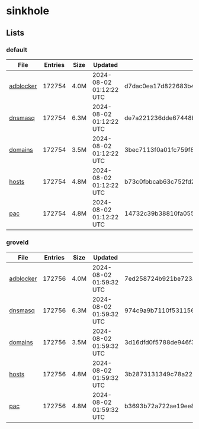 # sinkhole

## Lists

### default

|File|Entries|Size|Updated|Hash|
|-|-|-|-|-|
|[adblocker](https://raw.githubusercontent.com/groveld/sinkhole/lists/default/adblocker.txt)|172754|4.0M|2024-08-02 01:12:22 UTC|d7dac0ea17d822683b46c7a38fee91a6f8da69ffb67dab7e45e5783f6b2bb55b|
|[dnsmasq](https://raw.githubusercontent.com/groveld/sinkhole/lists/default/dnsmasq.txt)|172754|6.3M|2024-08-02 01:12:22 UTC|de7a221236dde67448b1a42412d9b74d5ac0f5eab3aa8305fdf580a4702ebe11|
|[domains](https://raw.githubusercontent.com/groveld/sinkhole/lists/default/domains.txt)|172754|3.5M|2024-08-02 01:12:22 UTC|3bec7113f0a01fc759f8b09d7017aafe35f8311a92f562e22942960daa10f029|
|[hosts](https://raw.githubusercontent.com/groveld/sinkhole/lists/default/hosts.txt)|172754|4.8M|2024-08-02 01:12:22 UTC|b73c0fbbcab63c752fd25c12a098ee0ff4edc85e28480ddc0044759b1223064b|
|[pac](https://raw.githubusercontent.com/groveld/sinkhole/lists/default/pac.txt)|172754|4.8M|2024-08-02 01:12:22 UTC|14732c39b38810fa055ff2907c926727a5aa3e8109e8773e9050a892ad21d8f3|

### groveld

|File|Entries|Size|Updated|Hash|
|-|-|-|-|-|
|[adblocker](https://raw.githubusercontent.com/groveld/sinkhole/lists/groveld/adblocker.txt)|172756|4.0M|2024-08-02 01:59:32 UTC|7ed258724b921be723ac1e6ac61a62b09a9a75237a751493bfdb2a6fa02f865c|
|[dnsmasq](https://raw.githubusercontent.com/groveld/sinkhole/lists/groveld/dnsmasq.txt)|172756|6.3M|2024-08-02 01:59:32 UTC|974c9a9b7110f531156ca178684a792e1929482547b97a931fce07c031f8b296|
|[domains](https://raw.githubusercontent.com/groveld/sinkhole/lists/groveld/domains.txt)|172756|3.5M|2024-08-02 01:59:32 UTC|3d16dfd0f5788de946f349867af7224a9ebf4ffd02ba68daac54a5f14f4e1670|
|[hosts](https://raw.githubusercontent.com/groveld/sinkhole/lists/groveld/hosts.txt)|172756|4.8M|2024-08-02 01:59:32 UTC|3b2873131349c78a224f0bb9888f1739bce41578ba35de04fca267c9cc4336fd|
|[pac](https://raw.githubusercontent.com/groveld/sinkhole/lists/groveld/pac.txt)|172756|4.8M|2024-08-02 01:59:32 UTC|b3693b72a722ae19ee899a1ad03061c29d2a6c490869860dbb7ebf1105e80787|
